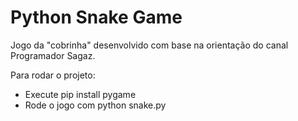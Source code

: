 # Python Snake Game
Jogo da "cobrinha" desenvolvido com base na orientação do canal Programador Sagaz.

Para rodar o projeto:
* Execute pip install pygame
* Rode o jogo com python snake.py
